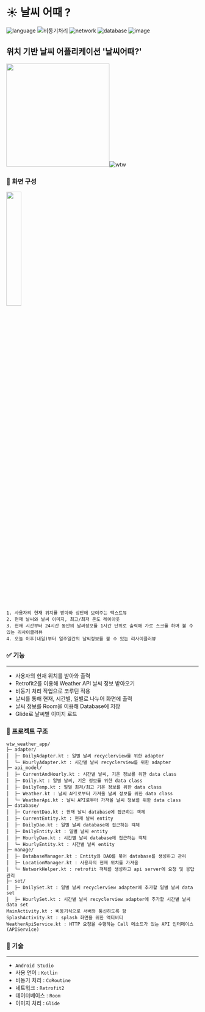 
# ☀️ 날씨 어때 ?

![language](https://img.shields.io/badge/language-Kotlin-9cf)
![비동기처리](https://img.shields.io/badge/%EB%B9%84%EB%8F%99%EA%B8%B0%EC%B2%98%EB%A6%AC-CoRoutine-6054d1)
![network](https://img.shields.io/badge/network-Retrofit2-yellow)
![database](https://img.shields.io/badge/database-Room-d9fff8)
![image](https://img.shields.io/badge/image-Glide-edfcd2)
## 위치 기반 날씨 어플리케이션 '날씨어때?'

<img src="https://user-images.githubusercontent.com/57751515/120882526-6e2c3000-c613-11eb-8f7a-7b794c3ac99d.png" width="270">![wtw](https://user-images.githubusercontent.com/57751515/116548614-71a30c00-a92f-11eb-8aa1-75c450a55017.gif)

### :iphone: 화면 구성

<img src="https://user-images.githubusercontent.com/57751515/120883685-9323a180-c619-11eb-945e-feffcce4f649.png" width="27.7%">

    1. 사용자의 현재 위치를 받아와 상단에 보여주는 텍스트뷰
    2. 현재 날씨와 날씨 이미지, 최고/최저 온도 레이아웃
    3. 현재 시간부터 24시간 동안의 날씨정보를 1시간 단위로 출력해 가로 스크롤 하며 볼 수 있는 리사이클러뷰
    4. 오늘 이후(내일)부터 일주일간의 날씨정보를 볼 수 있는 리사이클러뷰

### ✅ 기능
--------------------------------------
- 사용자의 현재 위치를 받아와 출력
- Retrofit2를 이용해 Weather API 날씨 정보 받아오기
- 비동기 처리 작업으로 코루틴 적용
- 날씨를 통해 현재, 시간별, 일별로 나누어 화면에 출력
- 날씨 정보를 Room을 이용해 Database에 저장
- Glide로 날씨별 이미지 로드

### 📁 프로젝트 구조
```
wtw_weather_app/
├─ adapter/
│  ├─ DailyAdapter.kt : 일별 날씨 recyclerview를 위한 adapter
│  └─ HourlyAdapter.kt : 시간별 날씨 recyclerview를 위한 adapter
├─ api_model/
│  ├─ CurrentAndHourly.kt : 시간별 날씨, 기온 정보를 위한 data class
│  ├─ Daily.kt : 일별 날씨, 기온 정보를 위한 data class
│  ├─ DailyTemp.kt : 일별 최저/최고 기온 정보를 위한 data class
│  ├─ Weather.kt : 날씨 API로부터 가져올 날씨 정보를 위한 data class
│  └─ WeatherApi.kt : 날씨 API로부터 가져올 날씨 정보를 위한 data class
├─ database/
│  ├─ CurrentDao.kt : 현재 날씨 database에 접근하는 객체
│  ├─ CurrentEntity.kt : 현재 날씨 entity
│  ├─ DailyDao.kt : 일별 날씨 database에 접근하는 객체
│  ├─ DailyEntity.kt : 일별 날씨 entity
│  ├─ HourlyDao.kt : 시간별 날씨 database에 접근하는 객체
│  └─ HourlyEntity.kt : 시간별 날씨 entity
├─ manage/
│  ├─ DatabaseManager.kt : Entity와 DAO를 묶어 database를 생성하고 관리
│  ├─ LocationManager.kt : 사용자의 현재 위치를 가져옴
│  └─ NetworkHelper.kt : retrofit 객체를 생성하고 api server에 요청 및 응답 관리
├─ set/
│  ├─ DailySet.kt : 일별 날씨 recyclerview adapter에 추가할 일별 날씨 data set
│  ├─ HourlySet.kt : 시간별 날씨 recyclerview adapter에 추가할 시간별 날씨 data set
MainActivity.kt : 비동기식으로 서버와 통신하도록 함
SplashActivity.kt : splash 화면을 위한 액티비티
WeatherApiService.kt : HTTP 요청을 수행하는 Call 메소드가 있는 API 인터페이스(APIService)
```

### 🛶 기술
--------------------------------------
- `Android Studio`
- 사용 언어 : `Kotlin`
- 비동기 처리 : `CoRoutine`
- 네트워크 : `Retrofit2`
- 데이터베이스 : `Room`
- 이미지 처리 : `Glide`
